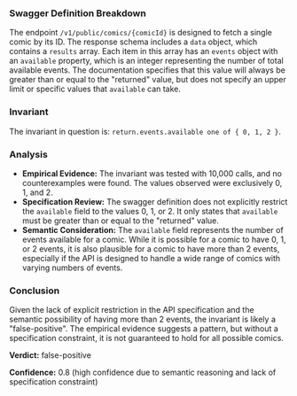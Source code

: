 ### Swagger Definition Breakdown

The endpoint `/v1/public/comics/{comicId}` is designed to fetch a single comic by its ID. The response schema includes a `data` object, which contains a `results` array. Each item in this array has an `events` object with an `available` property, which is an integer representing the number of total available events. The documentation specifies that this value will always be greater than or equal to the "returned" value, but does not specify an upper limit or specific values that `available` can take.

### Invariant

The invariant in question is: `return.events.available one of { 0, 1, 2 }`.

### Analysis

- **Empirical Evidence:** The invariant was tested with 10,000 calls, and no counterexamples were found. The values observed were exclusively 0, 1, and 2.
- **Specification Review:** The swagger definition does not explicitly restrict the `available` field to the values 0, 1, or 2. It only states that `available` must be greater than or equal to the "returned" value.
- **Semantic Consideration:** The `available` field represents the number of events available for a comic. While it is possible for a comic to have 0, 1, or 2 events, it is also plausible for a comic to have more than 2 events, especially if the API is designed to handle a wide range of comics with varying numbers of events.

### Conclusion

Given the lack of explicit restriction in the API specification and the semantic possibility of having more than 2 events, the invariant is likely a "false-positive". The empirical evidence suggests a pattern, but without a specification constraint, it is not guaranteed to hold for all possible comics.

**Verdict:** false-positive

**Confidence:** 0.8 (high confidence due to semantic reasoning and lack of specification constraint)
